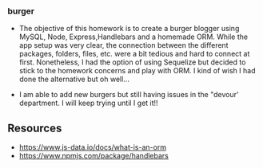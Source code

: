 ### burger

- The objective of this homework is to create a burger blogger using MySQL, Node, Express,Handlebars and a homemade ORM. While the app setup was very clear, the connection between the different packages, folders, files, etc. were a bit tedious and hard to connect at first. Nonetheless, I had the option of using Sequelize but decided to stick to the homework concerns and play with ORM. I kind of wish I had done the alternative but oh well...

- I am able to add new burgers but still having issues in the "devour' department. I will keep trying until I get it!!

## Resources

- https://www.js-data.io/docs/what-is-an-orm
- https://www.npmjs.com/package/handlebars
